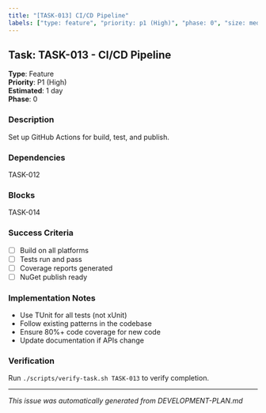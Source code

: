 ```yaml
---
title: "[TASK-013] CI/CD Pipeline"
labels: ["type: feature", "priority: p1 (High)", "phase: 0", "size: medium"]
---
```


## Task: TASK-013 - CI/CD Pipeline

**Type**: Feature  
**Priority**: P1 (High)  
**Estimated**: 1 day  
**Phase**: 0

### Description
Set up GitHub Actions for build, test, and publish.

### Dependencies
TASK-012

### Blocks
TASK-014

### Success Criteria
- [ ] Build on all platforms
- [ ] Tests run and pass
- [ ] Coverage reports generated
- [ ] NuGet publish ready

### Implementation Notes
- Use TUnit for all tests (not xUnit)
- Follow existing patterns in the codebase
- Ensure 80%+ code coverage for new code
- Update documentation if APIs change

### Verification
Run `./scripts/verify-task.sh TASK-013` to verify completion.

---
_This issue was automatically generated from DEVELOPMENT-PLAN.md_
